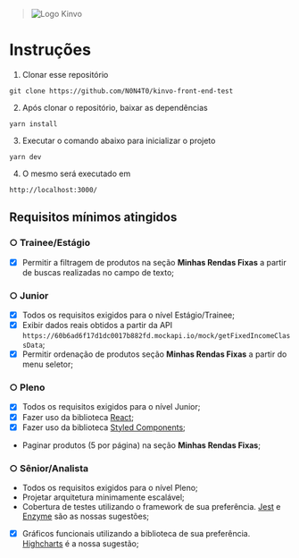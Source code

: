 > ![Logo Kinvo](https://github.com/cbfranca/kinvo-front-end-test/blob/master/logo.svg)

# Instruções
1) Clonar esse repositório

```
git clone https://github.com/N0N4T0/kinvo-front-end-test
```

2) Após clonar o repositório, baixar as dependências
```
yarn install
```

3) Executar o comando abaixo para inicializar o projeto
```
yarn dev
```

4) O mesmo será executado em
```
http://localhost:3000/
```

## Requisitos mínimos atingidos

### ○ Trainee/Estágio

- [x] Permitir a filtragem de produtos na seção **Minhas Rendas Fixas** a partir de buscas realizadas no campo de texto;

### ○ Junior

- [x] Todos os requisitos exigidos para o nível Estágio/Trainee;
- [x] Exibir dados reais obtidos a partir da API `https://60b6ad6f17d1dc0017b882fd.mockapi.io/mock/getFixedIncomeClassData`;
- [x] Permitir ordenação de produtos seção **Minhas Rendas Fixas** a partir do menu seletor;

### ○ Pleno

- [x] Todos os requisitos exigidos para o nível Junior;
- [x] Fazer uso da biblioteca [React](https://pt-br.reactjs.org/);
- [x] Fazer uso da biblioteca [Styled Components](https://styled-components.com/);
- Paginar produtos (5 por página) na seção **Minhas Rendas Fixas**;

### ○ Sênior/Analista

- Todos os requisitos exigidos para o nível Pleno;
- Projetar arquitetura minimamente escalável;
- Cobertura de testes utilizando o framework de sua preferência. [Jest](https://jestjs.io/) e [Enzyme](https://enzymejs.github.io/enzyme/) são as nossas sugestões;
- [x] Gráficos funcionais utilizando a biblioteca de sua preferência. [Highcharts](https://www.highcharts.com/) é a nossa sugestão;


